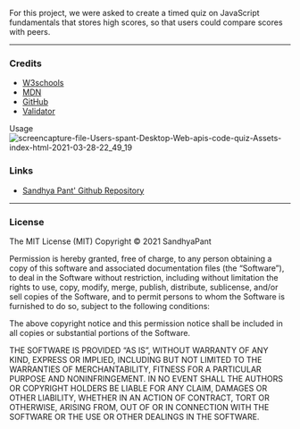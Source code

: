 For this project, we were asked to create a timed quiz on JavaScript fundamentals that stores high scores, so that users could compare scores with peers.



***
### __Credits__

- [W3schools](https://www.w3schools.com/)
- [MDN](https://developer.mozilla.org/en-US/docs/Web/CSS/CSS_Selectors)
- [GitHub](https://coding-boot-camp.github.io/full-stack/github/professional-readme-guide)
- [Validator](https://validator.w3.org/)


Usage
![screencapture-file-Users-spant-Desktop-Web-apis-code-quiz-Assets-index-html-2021-03-28-22_49_19](https://user-images.githubusercontent.com/79482141/112780971-f12f7980-9017-11eb-844c-52bf5b3e8d7f.png)



### __Links__
- [Sandhya Pant' Github Repository](https://github.com/spant179/Web-apis-code-quiz)





***
### __License__

The MIT License (MIT)
Copyright © 2021 SandhyaPant

Permission is hereby granted, free of charge, to any person obtaining a copy of this software and associated documentation files (the “Software”), to deal in the Software without restriction, including without limitation the rights to use, copy, modify, merge, publish, distribute, sublicense, and/or sell copies of the Software, and to permit persons to whom the Software is furnished to do so, subject to the following conditions:

The above copyright notice and this permission notice shall be included in all copies or substantial portions of the Software.

THE SOFTWARE IS PROVIDED “AS IS”, WITHOUT WARRANTY OF ANY KIND, EXPRESS OR IMPLIED, INCLUDING BUT NOT LIMITED TO THE WARRANTIES OF MERCHANTABILITY, FITNESS FOR A PARTICULAR PURPOSE AND NONINFRINGEMENT. IN NO EVENT SHALL THE AUTHORS OR COPYRIGHT HOLDERS BE LIABLE FOR ANY CLAIM, DAMAGES OR OTHER LIABILITY, WHETHER IN AN ACTION OF CONTRACT, TORT OR OTHERWISE, ARISING FROM, OUT OF OR IN CONNECTION WITH THE SOFTWARE OR THE USE OR OTHER DEALINGS IN THE SOFTWARE.

